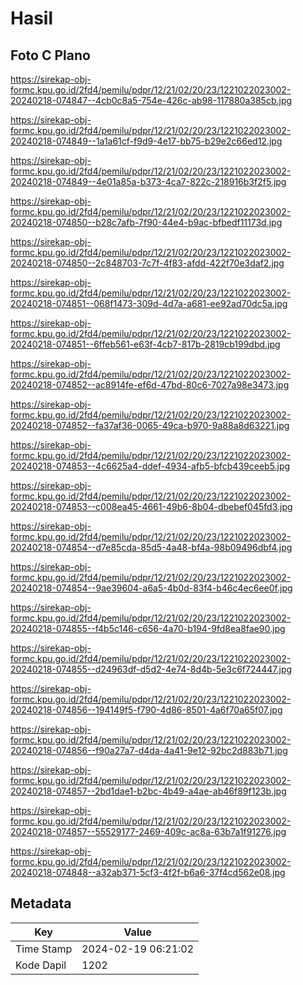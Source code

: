 # Hasil

## Foto C Plano

https://sirekap-obj-formc.kpu.go.id/2fd4/pemilu/pdpr/12/21/02/20/23/1221022023002-20240218-074847--4cb0c8a5-754e-426c-ab98-117880a385cb.jpg

https://sirekap-obj-formc.kpu.go.id/2fd4/pemilu/pdpr/12/21/02/20/23/1221022023002-20240218-074849--1a1a61cf-f9d9-4e17-bb75-b29e2c66ed12.jpg

https://sirekap-obj-formc.kpu.go.id/2fd4/pemilu/pdpr/12/21/02/20/23/1221022023002-20240218-074849--4e01a85a-b373-4ca7-822c-218916b3f2f5.jpg

https://sirekap-obj-formc.kpu.go.id/2fd4/pemilu/pdpr/12/21/02/20/23/1221022023002-20240218-074850--b28c7afb-7f90-44e4-b9ac-bfbedf11173d.jpg

https://sirekap-obj-formc.kpu.go.id/2fd4/pemilu/pdpr/12/21/02/20/23/1221022023002-20240218-074850--2c848703-7c7f-4f83-afdd-422f70e3daf2.jpg

https://sirekap-obj-formc.kpu.go.id/2fd4/pemilu/pdpr/12/21/02/20/23/1221022023002-20240218-074851--068f1473-309d-4d7a-a681-ee92ad70dc5a.jpg

https://sirekap-obj-formc.kpu.go.id/2fd4/pemilu/pdpr/12/21/02/20/23/1221022023002-20240218-074851--6ffeb561-e63f-4cb7-817b-2819cb199dbd.jpg

https://sirekap-obj-formc.kpu.go.id/2fd4/pemilu/pdpr/12/21/02/20/23/1221022023002-20240218-074852--ac8914fe-ef6d-47bd-80c6-7027a98e3473.jpg

https://sirekap-obj-formc.kpu.go.id/2fd4/pemilu/pdpr/12/21/02/20/23/1221022023002-20240218-074852--fa37af36-0065-49ca-b970-9a88a8d63221.jpg

https://sirekap-obj-formc.kpu.go.id/2fd4/pemilu/pdpr/12/21/02/20/23/1221022023002-20240218-074853--4c6625a4-ddef-4934-afb5-bfcb439ceeb5.jpg

https://sirekap-obj-formc.kpu.go.id/2fd4/pemilu/pdpr/12/21/02/20/23/1221022023002-20240218-074853--c008ea45-4661-49b6-8b04-dbebef045fd3.jpg

https://sirekap-obj-formc.kpu.go.id/2fd4/pemilu/pdpr/12/21/02/20/23/1221022023002-20240218-074854--d7e85cda-85d5-4a48-bf4a-98b09496dbf4.jpg

https://sirekap-obj-formc.kpu.go.id/2fd4/pemilu/pdpr/12/21/02/20/23/1221022023002-20240218-074854--9ae39604-a6a5-4b0d-83f4-b46c4ec6ee0f.jpg

https://sirekap-obj-formc.kpu.go.id/2fd4/pemilu/pdpr/12/21/02/20/23/1221022023002-20240218-074855--f4b5c146-c656-4a70-b194-9fd8ea8fae90.jpg

https://sirekap-obj-formc.kpu.go.id/2fd4/pemilu/pdpr/12/21/02/20/23/1221022023002-20240218-074855--d24963df-d5d2-4e74-8d4b-5e3c6f724447.jpg

https://sirekap-obj-formc.kpu.go.id/2fd4/pemilu/pdpr/12/21/02/20/23/1221022023002-20240218-074856--194149f5-f790-4d86-8501-4a6f70a65f07.jpg

https://sirekap-obj-formc.kpu.go.id/2fd4/pemilu/pdpr/12/21/02/20/23/1221022023002-20240218-074856--f90a27a7-d4da-4a41-9e12-92bc2d883b71.jpg

https://sirekap-obj-formc.kpu.go.id/2fd4/pemilu/pdpr/12/21/02/20/23/1221022023002-20240218-074857--2bd1dae1-b2bc-4b49-a4ae-ab46f89f123b.jpg

https://sirekap-obj-formc.kpu.go.id/2fd4/pemilu/pdpr/12/21/02/20/23/1221022023002-20240218-074857--55529177-2469-409c-ac8a-63b7a1f91276.jpg

https://sirekap-obj-formc.kpu.go.id/2fd4/pemilu/pdpr/12/21/02/20/23/1221022023002-20240218-074848--a32ab371-5cf3-4f2f-b6a6-37f4cd562e08.jpg


## Metadata

| Key        | Value               |
| ---------- | ------------------- |
| Time Stamp | 2024-02-19 06:21:02 |
| Kode Dapil | 1202                |



